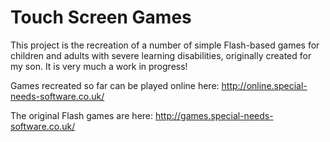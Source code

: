 # Touch Screen Games

This project is the recreation of a number of simple Flash-based games for children and adults with severe learning disabilities, originally created for my son. It is very much a work in progress!  

Games recreated so far can be played online here: http://online.special-needs-software.co.uk/

The original Flash games are here: http://games.special-needs-software.co.uk/
